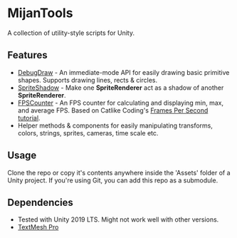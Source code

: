 # MijanTools

A collection of utility-style scripts for Unity.

## Features

- [DebugDraw](DebugDraw.cs) - An immediate-mode API for easily drawing basic primitive shapes. Supports drawing lines, rects & circles.
- [SpriteShadow](SpriteShadow.cs) - Make one **SpriteRenderer** act as a shadow of another **SpriteRenderer**.
- [FPSCounter](FPSCounter.cs) - An FPS counter for calculating and displaying min, max, and average FPS. Based on Catlike Coding's [Frames Per Second tutorial](https://catlikecoding.com/unity/tutorials/frames-per-second/).
- Helper methods & components for easily manipulating transforms, colors, strings, sprites, cameras, time scale etc.

## Usage

Clone the repo or copy it's contents anywhere inside the 'Assets' folder of a Unity project. If you're using Git, you can add this repo as a submodule. 

## Dependencies

- Tested with Unity 2019 LTS. Might not work well with other versions.
- [TextMesh Pro](https://docs.unity3d.com/Manual/com.unity.textmeshpro.html)
